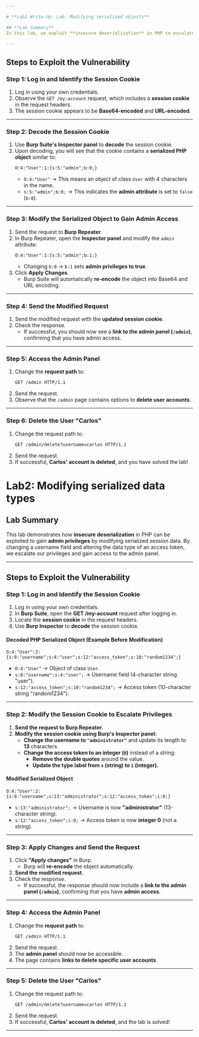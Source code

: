 ```yaml
---

# **Lab1 Write-Up: Lab: Modifying serialized objects**  

## **Lab Summary**  
In this lab, we exploit **insecure deserialization** in PHP to escalate privileges and delete a user account. The session cookie contains a **serialized PHP object**, which we modify to gain admin access.  

---
```


## **Steps to Exploit the Vulnerability**  

### **Step 1: Log in and Identify the Session Cookie**  
1. Log in using your own credentials.  
2. Observe the `GET /my-account` request, which includes a **session cookie** in the request headers.  
3. The session cookie appears to be **Base64-encoded** and **URL-encoded**.  

---

### **Step 2: Decode the Session Cookie**  
1. Use **Burp Suite's Inspector panel** to **decode** the session cookie.  
2. Upon decoding, you will see that the cookie contains a **serialized PHP object** similar to:  
   ```
   O:4:"User":1:{s:5:"admin";b:0;}
   ```
   - `O:4:"User"` → This means an object of class `User` with 4 characters in the name.  
   - `s:5:"admin";b:0;` → This indicates the **admin attribute** is set to `false` (`b:0`).  

---

### **Step 3: Modify the Serialized Object to Gain Admin Access**  
1. Send the request to **Burp Repeater**.  
2. In Burp Repeater, open the **Inspector panel** and modify the `admin` attribute:  
   ```
   O:4:"User":1:{s:5:"admin";b:1;}
   ```
   - Changing `b:0` → `b:1` sets **admin privileges to true**.  
3. Click **Apply Changes**.  
   - Burp Suite will automatically **re-encode** the object into Base64 and URL encoding.  

---

### **Step 4: Send the Modified Request**  
1. Send the modified request with the **updated session cookie**.  
2. Check the response.  
   - If successful, you should now see a **link to the admin panel (`/admin`)**, confirming that you have admin access.  

---

### **Step 5: Access the Admin Panel**  
1. Change the **request path** to:  
   ```
   GET /admin HTTP/1.1
   ```
2. Send the request.  
3. Observe that the `/admin` page contains options to **delete user accounts**.  

---

### **Step 6: Delete the User "Carlos"**  
1. Change the request path to:  
   ```
   GET /admin/delete?username=carlos HTTP/1.1
   ```
2. Send the request.  
3. If successful, **Carlos' account is deleted**, and you have solved the lab!  

# **Lab2: Modifying serialized data types**  

## **Lab Summary**  
This lab demonstrates how **insecure deserialization** in PHP can be exploited to gain **admin privileges** by modifying serialized session data. By changing a username field and altering the data type of an access token, we escalate our privileges and gain access to the admin panel.  

---

## **Steps to Exploit the Vulnerability**  

### **Step 1: Log in and Identify the Session Cookie**  
1. Log in using your own credentials.  
2. In **Burp Suite**, open the **GET /my-account** request after logging in.  
3. Locate the **session cookie** in the request headers.  
4. Use **Burp Inspector** to **decode** the session cookie.  

#### **Decoded PHP Serialized Object (Example Before Modification)**  
```
O:4:"User":2:{s:8:"username";s:4:"user";s:12:"access_token";s:10:"random1234";}
```
- `O:4:"User"` → Object of class `User`.  
- `s:8:"username";s:4:"user";` → Username field (4-character string "user").  
- `s:12:"access_token";s:10:"random1234";` → Access token (10-character string "random1234").  

---

### **Step 2: Modify the Session Cookie to Escalate Privileges**  
1. **Send the request to Burp Repeater.**  
2. **Modify the session cookie using Burp's Inspector panel:**  
   - **Change the username to `"administrator"`** and update its length to **13** characters.  
   - **Change the access token to an integer (`0`)** instead of a string:  
     - **Remove the double quotes** around the value.  
     - **Update the type label from `s` (string) to `i` (integer).**  

#### **Modified Serialized Object**  
```
O:4:"User":2:{s:8:"username";s:13:"administrator";s:12:"access_token";i:0;}
```
- `s:13:"administrator";` → Username is now **"administrator"** (13-character string).  
- `s:12:"access_token";i:0;` → Access token is now **integer 0** (not a string).  

---

### **Step 3: Apply Changes and Send the Request**  
1. Click **"Apply changes"** in Burp.  
   - Burp will **re-encode** the object automatically.  
2. **Send the modified request.**  
3. Check the response.  
   - If successful, the response should now include a **link to the admin panel (`/admin`)**, confirming that you have **admin access**.  

---

### **Step 4: Access the Admin Panel**  
1. Change the **request path** to:  
   ```
   GET /admin HTTP/1.1
   ```
2. Send the request.  
3. The **admin panel** should now be accessible.  
4. The page contains **links to delete specific user accounts**.  

---

### **Step 5: Delete the User "Carlos"**  
1. Change the request path to:  
   ```
   GET /admin/delete?username=carlos HTTP/1.1
   ```
2. Send the request.  
3. If successful, **Carlos' account is deleted**, and the lab is solved!  
----
